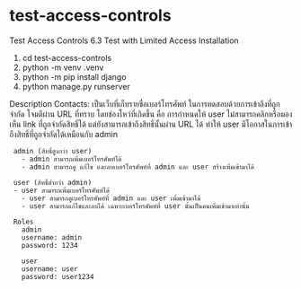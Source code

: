 # test-access-controls
Test Access Controls
   6.3 Test with Limited Access
Installation
   1. cd test-access-controls
   2. python -m venv .venv
   3. python -m pip install django
   4. python manage.py runserver

Description
   Contacts: เป็นเว็บที่เก็บรายชื่อเบอร์โทรศัพท์
   ในการทดสอบด้วยการเข้าถึงที่ถูกจำกัด โจมตีผ่าน URL ที่ทราบ โดยช่องโหว่ที่เกิดขึ้น คือ การกำหนดให้ user ไม่สามารถคลิกหรือมองเห็น link ที่ถูกจำกัดสิทธิ์ได้ แต่ยังสามารถเข้าถึงสิทธิ์นั้นผ่าน URL ได้ ทำให้ user มีโอกาสในการเข้าถึงสิทธิ์ที่ถูกจำกัดได้เหมือนกับ admin
   
     admin (สิทธิ์สูงกว่า user)
       - admin สามารถเพิ่มเบอร์โทรศัพท์ได้
       - admin สามารถดู แก้ไข และลบเบอร์โทรศัพท์ที่ admin และ user สร้างเพิ่มเข้ามาได้ 

     user (สิทธิ์ต่ำกว่า admin)
	 - user สามารถเพิ่มเบอร์โทรศัพท์ได้
       - user สามารถดูเบอร์โทรศัพท์ที่ admin และ user เพิ่มเข้ามาได้
       - user สามารถแก้ไขและลบได้ เฉพาะเบอร์โทรศัพท์ที่ user นั้นเป็นคนเพิ่มเข้ามาเท่านั้น
   
     Roles
       admin
       username: admin
       password: 1234

       user
       username: user
       password: user1234

